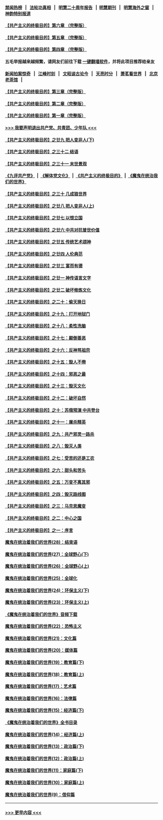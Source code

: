 #### [禁闻热榜](热点新闻.md?=0)  &nbsp;&nbsp;|&nbsp;&nbsp; [法轮功真相](https://github.com/gfw-breaker/truth/blob/master/README.md?=0) &nbsp;&nbsp;|&nbsp;&nbsp; [明慧二十周年报告](https://github.com/gfw-breaker/mh-reports/blob/master/README.md?=0) &nbsp;&nbsp;|&nbsp;&nbsp;[明慧期刊](https://github.com/gfw-breaker/mh-qikan) &nbsp;&nbsp;|&nbsp;&nbsp; [明慧海外之窗](https://github.com/gfw-breaker/mh-news/blob/master/README.md?=0) &nbsp;&nbsp;|&nbsp;&nbsp; [神韵特别报道](https://github.com/gfw-breaker/mh-news/blob/master/shenyun.md?=0)
#### [【共产主义的终极目的】第六章 （完整版）](../pages/nsc422/n11428913.md?t=02250802) 
#### [【共产主义的终极目的】第五章 （完整版）](../pages/nsc422/n11428912.md?t=02250802) 
#### [【共产主义的终极目的】第四章 （完整版）](../pages/nsc422/n11428907.md?t=02250802) 
#### 五毛举报越来越频繁，请网友们前往下载 [一键翻墙软件](https://github.com/gfw-breaker/ssr-accounts)，并将此项目推荐给亲友
#### [新闻拍案惊奇](https://github.com/gfw-breaker/banned-news/blob/master/pages/link4.md) &nbsp;&nbsp;|&nbsp;&nbsp; [江峰时刻](https://github.com/gfw-breaker/banned-news/blob/master/pages/link4.md) &nbsp;&nbsp;|&nbsp;&nbsp; [文昭谈古论今](https://github.com/gfw-breaker/banned-news/blob/master/pages/link4.md) &nbsp;&nbsp;|&nbsp;&nbsp; [天亮时分](https://github.com/gfw-breaker/banned-news/blob/master/pages/link4.md) &nbsp;&nbsp;|&nbsp;&nbsp; [萧茗看世界](https://github.com/gfw-breaker/banned-news/blob/master/pages/link4.md) &nbsp;&nbsp;|&nbsp;&nbsp; [北京老茶馆](https://github.com/gfw-breaker/banned-news/blob/master/pages/link4.md) &nbsp;&nbsp;|&nbsp;&nbsp; 
#### [【共产主义的终极目的】第三章（完整版）](../pages/nsc422/n11428848.md?t=02250802) 
#### [【共产主义的终极目的】第二章（完整版）](../pages/nsc422/n11428831.md?t=02250802) 
#### [【共产主义的终极目的】第一章（完整版）](../pages/nsc422/n11417651.md?t=02250802) 
#### [>>> 我要声明退出共产党、共青团、少年队 <<<](https://github.com/begood0513/goodnews/blob/master/quit/letter.md) 
#### [【共产主义的终极目的】之廿九 把人变非人(下)](../pages/nsc422/n11344140.md?t=02250802) 
#### [【共产主义的终极目的】之三十二 结语](../pages/nsc422/n11360535.md?t=02250802) 
#### [【共产主义的终极目的】之三十一 末世景观](../pages/nsc422/n11351129.md?t=02250802) 
#### [《九评共产党》](https://github.com/begood0513/9ping.md/blob/master/README.md) &nbsp;|&nbsp; [《解体党文化》](../../../../jtdwh.md/blob/master/README.md)  &nbsp;|&nbsp; [《共产主义的终极目的》](../../../../gczydzjmd.md/blob/master/README.md) &nbsp;|&nbsp; [《魔鬼在统治我们的世界》](../../../../mgztzwmdsj.md/blob/master/README.md) 
#### [【共产主义的终极目的】之三十 几成狼世界](../pages/nsc422/n11348280.md?t=02250802) 
#### [【共产主义的终极目的】之廿八 把人变非人(上)](../pages/nsc422/n11340492.md?t=02250802) 
#### [【共产主义的终极目的】之廿七 以恨立国](../pages/nsc422/n11336944.md?t=02250802) 
#### [【共产主义的终极目的】之廿六 中共对抗普世价值](../pages/nsc422/n11324785.md?t=02250802) 
#### [【共产主义的终极目的】之廿五 传统艺术颂神](../pages/nsc422/n11296396.md?t=02250802) 
#### [【共产主义的终极目的】之廿四 人伦典范](../pages/nsc422/n11296397.md?t=02250802) 
#### [【共产主义的终极目的】之廿三 富而有德](../pages/nsc422/n11283598.md?t=02250802) 
#### [【共产主义的终极目的】之廿一 神传语言文字](../pages/nsc422/n11263265.md?t=02250802) 
#### [【共产主义的终极目的】之廿二 破坏修炼文化](../pages/nsc422/n11245728.md?t=02250802) 
#### [【共产主义的终极目的】之二十：偷天换日](../pages/nsc422/n11238846.md?t=02250802) 
#### [【共产主义的终极目的】之十九：打开地狱门](../pages/nsc422/n11206376.md?t=02250802) 
#### [【共产主义的终极目的】之十八：柔性洗脑](../pages/nsc422/n11199994.md?t=02250802) 
#### [【共产主义的终极目的】之十七：颠倒善恶](../pages/nsc422/n11179782.md?t=02250802) 
#### [【共产主义的终极目的】之十六：反神骂祖宗](../pages/nsc422/n11166798.md?t=02250802) 
#### [【共产主义的终极目的】之十五：毁人不倦](../pages/nsc422/n11166792.md?t=02250802) 
#### [【共产主义的终极目的】之十四：邪恶之最](../pages/nsc422/n11150249.md?t=02250802) 
#### [【共产主义的终极目的】之十三：毁灭文化](../pages/nsc422/n11135227.md?t=02250802) 
#### [【共产主义的终极目的】之十二：破坏自然](../pages/nsc422/n11135214.md?t=02250802) 
#### [【共产主义的终极目的】之十：苏俄预演 中共登台](../pages/nsc422/n11118424.md?t=02250802) 
#### [【共产主义的终极目的】之十一：屠杀精英](../pages/nsc422/n11118442.md?t=02250802) 
#### [【共产主义的终极目的】之九：共产邪灵一路杀](../pages/nsc422/n11114139.md?t=02250802) 
#### [【共产主义的终极目的】之八：毁灭人类](../pages/nsc422/n11108503.md?t=02250802) 
#### [【共产主义的终极目的】之七：受苦的还是工农](../pages/nsc422/n11101809.md?t=02250802) 
#### [【共产主义的终极目的】之六：甜头和苦头](../pages/nsc422/n11096971.md?t=02250802) 
#### [【共产主义的终极目的】之五：万变不离其邪](../pages/nsc422/n11091285.md?t=02250802) 
#### [【共产主义的终极目的】之四：毁灭路线图](../pages/nsc422/n11086284.md?t=02250802) 
#### [【共产主义的终极目的】之三：马克思魔变](../pages/nsc422/n11061941.md?t=02250802) 
#### [【共产主义的终极目的】之二：中心之国](../pages/nsc422/n11047728.md?t=02250802) 
#### [【共产主义的终极目的】之一：序言](../pages/nsc422/n11086077.md?t=02250802) 
#### [魔鬼在统治着我们的世界(28)：结束语](../pages/nsc422/n10936246.md?t=02250802) 
#### [魔鬼在统治着我们的世界(27)：全球野心(下)](../pages/nsc422/n10928319.md?t=02250802) 
#### [魔鬼在统治着我们的世界(26)：全球野心(上)](../pages/nsc422/n10900318.md?t=02250802) 
#### [魔鬼在统治着我们的世界(25)：全球化](../pages/nsc422/n10788205.md?t=02250802) 
#### [魔鬼在统治着我们的世界(24)：环保主义(下)](../pages/nsc422/n10695307.md?t=02250802) 
#### [魔鬼在统治着我们的世界(23)：环保主义(上)](../pages/nsc422/n10688613.md?t=02250802) 
#### [《魔鬼在统治着我们的世界》音频下载](../pages/nsc422/n10635553.md?t=02250802) 
#### [魔鬼在统治着我们的世界(22)：恐怖主义](../pages/nsc422/n10614727.md?t=02250802) 
#### [魔鬼在统治着我们的世界(21)：文化篇](../pages/nsc422/n10597706.md?t=02250802) 
#### [魔鬼在统治着我们的世界(20)：媒体篇](../pages/nsc422/n10586579.md?t=02250802) 
#### [魔鬼在统治着我们的世界(19)：教育篇(下)](../pages/nsc422/n10564808.md?t=02250802) 
#### [魔鬼在统治着我们的世界(18)：教育篇(上)](../pages/nsc422/n10526970.md?t=02250802) 
#### [魔鬼在统治着我们的世界(17)：艺术篇](../pages/nsc422/n10499093.md?t=02250802) 
#### [魔鬼在统治着我们的世界(16)：法律篇](../pages/nsc422/n10485969.md?t=02250802) 
#### [魔鬼在统治着我们的世界(15)：经济篇(下)](../pages/nsc422/n10469975.md?t=02250802) 
#### [《魔鬼在统治着我们的世界》全书目录](../pages/nsc422/n10464261.md?t=02250802) 
#### [魔鬼在统治着我们的世界(14)：经济篇(上)](../pages/nsc422/n10457370.md?t=02250802) 
#### [魔鬼在统治着我们的世界(13)：政治篇(下)](../pages/nsc422/n10448270.md?t=02250802) 
#### [魔鬼在统治着我们的世界(12)：政治篇(上)](../pages/nsc422/n10444576.md?t=02250802) 
#### [魔鬼在统治着我们的世界(11)：家庭篇(下)](../pages/nsc422/n10440961.md?t=02250802) 
#### [魔鬼在统治着我们的世界(10)：家庭篇(上)](../pages/nsc422/n10435448.md?t=02250802) 
#### [魔鬼在统治着我们的世界(9)：信仰篇](../pages/nsc422/n10432159.md?t=02250802) 

----
#### [ >>> 更早内容 <<< ](../indexes/nsc422-earlier.md)
